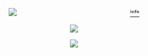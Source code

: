 <p align="center">
</a>
<img src="https://komarev.com/ghpvc/?username=thanossu&color=415471&style=plastic&label=🌊" />⠀⠀⠀⠀⠀⠀⠀⠀⠀⠀⠀⠀⠀⠀⠀⠀⠀⠀⠀⠀⠀⠀<a href="https://rentry.co/atlanta">ⁱⁿᶠᵒ</a>
<p align="center">
<img src="https://i.postimg.cc/RFtd122z/ezgif-6529d51ead6c11.png" /> <br />
<p align="center">
<img src="https://spotify-github-profile.kittinanx.com/api/view?uid=2kq4oimu9pg6ns1pv9qan6xlh&cover_image=true&theme=natemoo-re&show_offline=true&background_color=c6cec5&interchange=false&bar_color=415471&bar_color_cover=false" />
